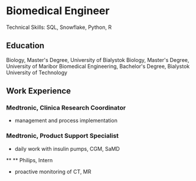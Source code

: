 # Biomedical Engineer
Technical Skills: SQL, Snowflake, Python, R

## Education
Biology, Master's Degree, University of Bialystok
Biology, Master's Degree, University of Maribor
Biomedical Engineering, Bachelor's Degree, Bialystok University of Technology

## Work Experience
### Medtronic, Clinica Research Coordinator 
- management and process implementation

### Medtronic, Product Support Specialist
- daily work with insulin pumps, CGM, SaMD

** ** Philips, Intern
- proactive monitoring of CT, MR
